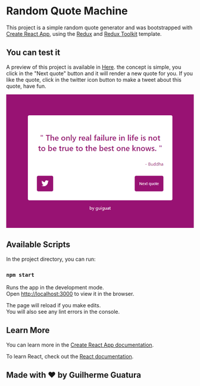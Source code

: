 # Random Quote Machine
This project is a simple random quote generator and was bootstrapped with [Create React App](https://github.com/facebook/create-react-app), using the [Redux](https://redux.js.org/) and [Redux Toolkit](https://redux-toolkit.js.org/) template.

## You can test it
A preview of this project is available in [Here](https://rand-quote-machine-guiguat.netlify.app/).
the concept is simple, you click in the "Next quote" button and it will render a new quote for you.
If you like the quote, click in the twitter icon button to make a tweet about this quote, have fun.

![image](./git_assets/preview.png)


## Available Scripts

In the project directory, you can run:

### `npm start`

Runs the app in the development mode.<br />
Open [http://localhost:3000](http://localhost:3000) to view it in the browser.

The page will reload if you make edits.<br />
You will also see any lint errors in the console.

## Learn More

You can learn more in the [Create React App documentation](https://facebook.github.io/create-react-app/docs/getting-started).

To learn React, check out the [React documentation](https://reactjs.org/).

## Made with ❤︎ by Guilherme Guatura